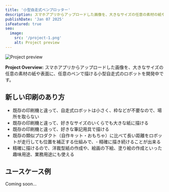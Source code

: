 ```yaml
---
title: '小型自走式ペンプロッター'
description: スマホアプリからアップロードした画像を、大きなサイズの任意の素材の紙や表面に、任意のペンで描ける小型自走式のロボットを開発中です。
publishDate: 'Jan 07 2025'
isFeatured: true
seo:
  image:
    src: '/project-1.png'
    alt: Project preview
---
```


![Project preview](/project-1.png)

**Project Overview:**
スマホアプリからアップロードした画像を、大きなサイズの任意の素材の紙や表面に、任意のペンで描ける小型自走式のロボットを開発中です。

## 新しい印刷のあり方

- 既存の印刷機と違って、自走式ロボットは小さく、枠などが不要なので、場所を取らない
- 既存の印刷機と違って、好きなサイズのいくらでも大きな紙に描ける
- 既存の印刷機と違って、好きな筆記用具で描ける
- 既存の類似プロダクト（自作キット・おもちゃ）に比べて長い距離をロボットが走行しても位置を補正する仕組みで、- 精確に描き続けることが出来る
- 精確に描けるので、洋裁型紙の作成や、絵画の下絵、塗り絵の作成といった趣味用途、業務用途にも使える

## ユースケース例

Coming soon...
